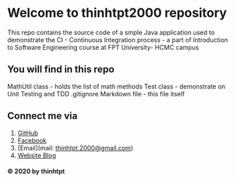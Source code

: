 # Welcome to thinhtpt2000 repository
This repo contains the source code of a smple Java application used to demonstrate the CI - Continuous Integration process - a part of Introduction to Software Engineering course at FPT University- HCMC campus

## You will find in this repo
 MathUtil class - holds the list of math methods
 Test class - demonstrate on Unit Testing and TDD
 .gitignore
 Markdown file - this file itself

## Connect me via
1. [GitHub](https://github.com/thinhtpt2000)
2. [Facebook](https://www.facebook.com/thinhtpt.00/)
3. [Email](mail: thinhtpt.2000@gmail.com)
4. [Website Blog](https://codecungtui.github.io/)
#### © 2020 by thinhtpt